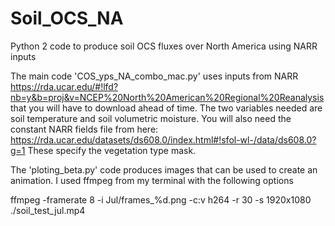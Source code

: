 # Soil_OCS_NA
Python 2 code to produce soil OCS fluxes over North America using NARR inputs

The main code 'COS_yps_NA_combo_mac.py' uses inputs from NARR https://rda.ucar.edu/#!lfd?nb=y&b=proj&v=NCEP%20North%20American%20Regional%20Reanalysis that you will have to download ahead of time.
The two variables needed are soil temperature and soil volumetric moisture.
You will also need the constant NARR fields file from here: https://rda.ucar.edu/datasets/ds608.0/index.html#!sfol-wl-/data/ds608.0?g=1
These specify the vegetation type mask.


The 'ploting_beta.py' code produces images that can be used to create an animation. I used ffmpeg from my terminal with the following options

ffmpeg -framerate 8 -i Jul/frames_%d.png -c:v h264 -r 30 -s 1920x1080 ./soil_test_jul.mp4

